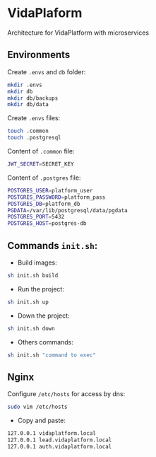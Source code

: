 # VidaPlaform

Architecture for VidaPlatform with microservices


## Environments

Create `.envs` and `db` folder:
```sh
mkdir .envs
mkdir db
mkdir db/backups
mkdir db/data
```

Create `.envs` files:
```sh
touch .common
touch .postgresql
```

Content of `.common` file:
```sh
JWT_SECRET=SECRET_KEY
```

Content of `.postgres` file:
```sh
POSTGRES_USER=platform_user
POSTGRES_PASSWORD=platform_pass
POSTGRES_DB=platform_db
PGDATA=/var/lib/postgresql/data/pgdata
POSTGRES_PORT=5432
POSTGRES_HOST=postgres-db
```

## Commands `init.sh`:

- Build images:
```sh
sh init.sh build
```

- Run the project:
```sh
sh init.sh up
```

- Down the project:
```sh
sh init.sh down
```

- Others commands:
```sh
sh init.sh "command to exec"
```

## Nginx

Configure `/etc/hosts` for access by dns:
```sh
sudo vim /etc/hosts
```

- Copy and paste:
```sh
127.0.0.1 vidaplatform.local
127.0.0.1 lead.vidaplatform.local
127.0.0.1 auth.vidaplatform.local
```
